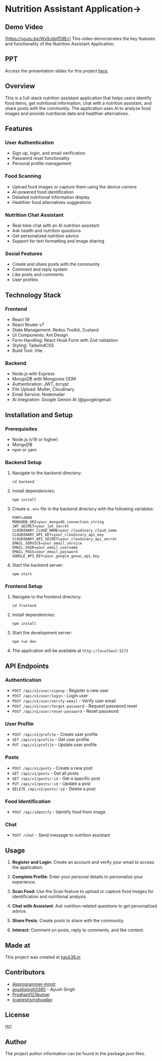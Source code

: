 # Nutrition Assistant Application->

## Demo Video 
[https://youtu.be/Wx9JdofD9Ec] This video demonstrates the key features and functionality of the Nutrition Assistant Application.

## PPT
Access the presentation slides for this project [here](link-to-your-ppt).

## Overview
This is a full-stack nutrition assistant application that helps users identify food items, get nutritional information, chat with a nutrition assistant, and share posts with the community. The application uses AI to analyze food images and provide nutritional data and healthier alternatives.

## Features

### User Authentication
- Sign up, login, and email verification
- Password reset functionality
- Personal profile management

### Food Scanning
- Upload food images or capture them using the device camera
- AI-powered food identification
- Detailed nutritional information display
- Healthier food alternatives suggestions

### Nutrition Chat Assistant
- Real-time chat with an AI nutrition assistant
- Ask health and nutrition questions
- Get personalized nutrition advice
- Support for text formatting and image sharing

### Social Features
- Create and share posts with the community
- Comment and reply system
- Like posts and comments
- User profiles

## Technology Stack

### Frontend
- React 19
- React Router v7
- State Management: Redux Toolkit, Zustand
- UI Components: Ant Design
- Form Handling: React Hook Form with Zod validation
- Styling: TailwindCSS
- Build Tool: Vite

### Backend
- Node.js with Express
- MongoDB with Mongoose ODM
- Authentication: JWT, bcrypt
- File Upload: Multer, Cloudinary
- Email Service: Nodemailer
- AI Integration: Google Gemini AI (@google/genai)

## Installation and Setup

### Prerequisites
- Node.js (v16 or higher)
- MongoDB
- npm or yarn

### Backend Setup
1. Navigate to the backend directory:
   ```
   cd backend
   ```

2. Install dependencies:
   ```
   npm install
   ```

3. Create a `.env` file in the backend directory with the following variables:
   ```
   PORT=3000
   MONGODB_URI=your_mongodb_connection_string
   JWT_SECRET=your_jwt_secret
   CLOUDINARY_CLOUD_NAME=your_cloudinary_cloud_name
   CLOUDINARY_API_KEY=your_cloudinary_api_key
   CLOUDINARY_API_SECRET=your_cloudinary_api_secret
   EMAIL_SERVICE=your_email_service
   EMAIL_USER=your_email_username
   EMAIL_PASS=your_email_password
   GOOGLE_API_KEY=your_google_genai_api_key
   ```

4. Start the backend server:
   ```
   npm start
   ```

### Frontend Setup
1. Navigate to the frontend directory:
   ```
   cd frontend
   ```

2. Install dependencies:
   ```
   npm install
   ```

3. Start the development server:
   ```
   npm run dev
   ```

4. The application will be available at `http://localhost:5173`

## API Endpoints

### Authentication
- `POST /api/v1/user/signup` - Register a new user
- `POST /api/v1/user/login` - Login user
- `POST /api/v1/user/verify-email` - Verify user email
- `POST /api/v1/user/forgot-password` - Request password reset
- `POST /api/v1/user/reset-password` - Reset password

### User Profile
- `POST /api/v1/profile` - Create user profile
- `GET /api/v1/profile` - Get user profile
- `PUT /api/v1/profile` - Update user profile

### Posts
- `POST /api/v1/posts` - Create a new post
- `GET /api/v1/posts` - Get all posts
- `GET /api/v1/posts/:id` - Get a specific post
- `PUT /api/v1/posts/:id` - Update a post
- `DELETE /api/v1/posts/:id` - Delete a post

### Food Identification
- `POST /api/identify` - Identify food from image

### Chat
- `POST /chat` - Send message to nutrition assistant

## Usage

1. **Register and Login**: Create an account and verify your email to access the application.

2. **Complete Profile**: Enter your personal details to personalize your experience.

3. **Scan Food**: Use the Scan feature to upload or capture food images for identification and nutritional analysis.

4. **Chat with Assistant**: Ask nutrition-related questions to get personalized advice.

5. **Share Posts**: Create posts to share with the community.

6. **Interact**: Comment on posts, reply to comments, and like content.

## Made at
This project was created at [hack36.in](https://hack36.in)

## Contributors
- [Akprogrammer-mnnit](https://github.com/Akprogrammer-mnnit)
- [ayushsingh0385](https://github.com/ayushsingh0385) - Ayush Singh
- [Prsahant123kumar](https://github.com/Prsahant123kumar)
- [gyaneshsinghyadav](https://github.com/gyaneshsinghyadav)

## License
ISC

## Author
The project author information can be found in the package.json files.